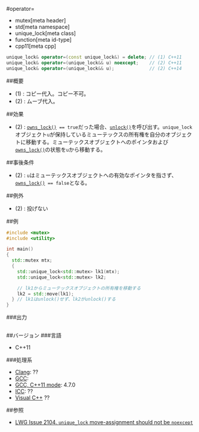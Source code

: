 #operator=
* mutex[meta header]
* std[meta namespace]
* unique_lock[meta class]
* function[meta id-type]
* cpp11[meta cpp]

```cpp
unique_lock& operator=(const unique_lock&) = delete; // (1) C++11
unique_lock& operator=(unique_lock&& u) noexcept;    // (2) C++11
unique_lock& operator=(unique_lock&& u);             // (2) C++14
```

##概要
- (1) : コピー代入。コピー不可。
- (2) : ムーブ代入。


##効果
- (2) : [`owns_lock()`](/reference/mutex/unique_lock/owns_lock.md)` == true`だった場合、[`unlock()`](/reference/mutex/unique_lock/unlock.md)を呼び出す。`unique_lock`オブジェクト`u`が保持しているミューテックスの所有権を自分のオブジェクトに移動する。ミューテックスオブジェクトへのポインタおよび[`owns_lock()`](/reference/mutex/unique_lock/owns_lock.md)の状態を`u`から移動する。


##事後条件
- (2) : `u`はミューテックスオブジェクトへの有効なポインタを指さず、[`owns_lock()`](/reference/mutex/unique_lock/owns_lock.md)` == false`となる。


##例外
- (2) : 投げない


##例
```cpp
#include <mutex>
#include <utility>

int main()
{
  std::mutex mtx;
  {
    std::unique_lock<std::mutex> lk1(mtx);
    std::unique_lock<std::mutex> lk2;

    // lk1からミューテックスオブジェクトの所有権を移動する
    lk2 = std::move(lk1);
  } // lk1はunlock()せず、lk2がunlock()する
}
```

###出力
```
```

##バージョン
###言語
- C++11


###処理系
- [Clang](/implementation.md#clang): ??
- [GCC](/implementation.md#gcc): 
- [GCC, C++11 mode](/implementation.md#gcc): 4.7.0
- [ICC](/implementation.md#icc): ??
- [Visual C++](/implementation.md#visual_cpp) ??


##参照
- [LWG Issue 2104. `unique_lock` move-assignment should not be `noexcept`](http://www.open-std.org/jtc1/sc22/wg21/docs/lwg-defects.html#2104)

